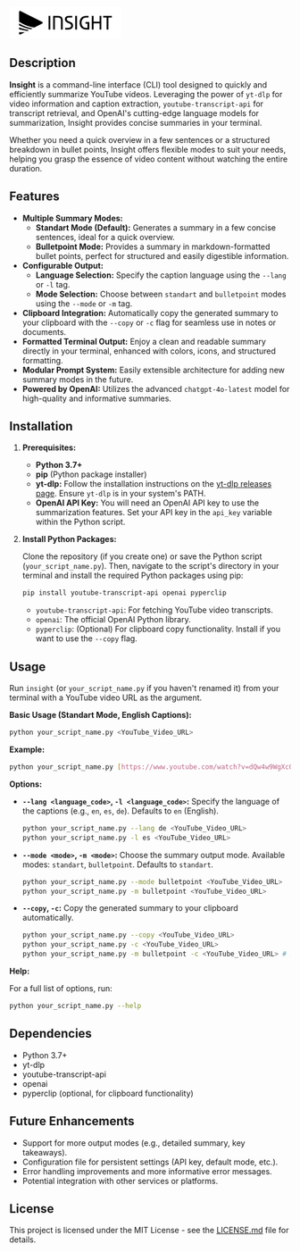 <img src="./ASSETS/INSIGHT_Logo.png" alt="INSIGHT Logo" width="200"/>

## Description

**Insight** is a command-line interface (CLI) tool designed to quickly and efficiently summarize YouTube videos. Leveraging the power of `yt-dlp` for video information and caption extraction, `youtube-transcript-api` for transcript retrieval, and OpenAI's cutting-edge language models for summarization, Insight provides concise summaries in your terminal.

Whether you need a quick overview in a few sentences or a structured breakdown in bullet points, Insight offers flexible modes to suit your needs, helping you grasp the essence of video content without watching the entire duration.

## Features

  * **Multiple Summary Modes:**
      * **Standart Mode (Default):** Generates a summary in a few concise sentences, ideal for a quick overview.
      * **Bulletpoint Mode:** Provides a summary in markdown-formatted bullet points, perfect for structured and easily digestible information.
  * **Configurable Output:**
      * **Language Selection:** Specify the caption language using the `--lang` or `-l` tag.
      * **Mode Selection:** Choose between `standart` and `bulletpoint` modes using the `--mode` or `-m` tag.
  * **Clipboard Integration:** Automatically copy the generated summary to your clipboard with the `--copy` or `-c` flag for seamless use in notes or documents.
  * **Formatted Terminal Output:** Enjoy a clean and readable summary directly in your terminal, enhanced with colors, icons, and structured formatting.
  * **Modular Prompt System:** Easily extensible architecture for adding new summary modes in the future.
  * **Powered by OpenAI:** Utilizes the advanced `chatgpt-4o-latest` model for high-quality and informative summaries.

## Installation

1.  **Prerequisites:**

      * **Python 3.7+**
      * **pip** (Python package installer)
      * **yt-dlp:**  Follow the installation instructions on the [yt-dlp releases page](https://www.google.com/url?sa=E&source=gmail&q=https://github.com/yt-dlp/yt-dlp/releases). Ensure `yt-dlp` is in your system's PATH.
      * **OpenAI API Key:** You will need an OpenAI API key to use the summarization features. Set your API key in the `api_key` variable within the Python script.

2.  **Install Python Packages:**

    Clone the repository (if you create one) or save the Python script (`your_script_name.py`). Then, navigate to the script's directory in your terminal and install the required Python packages using pip:

    ```bash
    pip install youtube-transcript-api openai pyperclip
    ```

      * `youtube-transcript-api`: For fetching YouTube video transcripts.
      * `openai`:  The official OpenAI Python library.
      * `pyperclip`: (Optional) For clipboard copy functionality. Install if you want to use the `--copy` flag.

## Usage

Run `insight` (or `your_script_name.py` if you haven't renamed it) from your terminal with a YouTube video URL as the argument.

**Basic Usage (Standart Mode, English Captions):**

```bash
python your_script_name.py <YouTube_Video_URL>
```

**Example:**

```bash
python your_script_name.py [https://www.youtube.com/watch?v=dQw4w9WgXcQ](https://www.youtube.com/watch?v=dQw4w9WgXcQ)
```

**Options:**

  * **`--lang <language_code>`, `-l <language_code>`:**  Specify the language of the captions (e.g., `en`, `es`, `de`). Defaults to `en` (English).

    ```bash
    python your_script_name.py --lang de <YouTube_Video_URL>
    python your_script_name.py -l es <YouTube_Video_URL>
    ```

  * **`--mode <mode>`, `-m <mode>`:** Choose the summary output mode. Available modes: `standart`, `bulletpoint`. Defaults to `standart`.

    ```bash
    python your_script_name.py --mode bulletpoint <YouTube_Video_URL>
    python your_script_name.py -m bulletpoint <YouTube_Video_URL>
    ```

  * **`--copy`, `-c`:**  Copy the generated summary to your clipboard automatically.

    ```bash
    python your_script_name.py --copy <YouTube_Video_URL>
    python your_script_name.py -c <YouTube_Video_URL>
    python your_script_name.py -m bulletpoint -c <YouTube_Video_URL> # Bulletpoint mode and copy to clipboard
    ```

**Help:**

For a full list of options, run:

```bash
python your_script_name.py --help
```

## Dependencies

  * Python 3.7+
  * yt-dlp
  * youtube-transcript-api
  * openai
  * pyperclip (optional, for clipboard functionality)

## Future Enhancements

  * Support for more output modes (e.g., detailed summary, key takeaways).
  * Configuration file for persistent settings (API key, default mode, etc.).
  * Error handling improvements and more informative error messages.
  * Potential integration with other services or platforms.

## License

This project is licensed under the MIT License - see the [LICENSE.md](https://www.google.com/url?sa=E&source=gmail&q=LICENSE.md) file for details.
